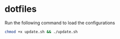 # dotfiles

Run the following command to load the configurations

```bash
chmod +x update.sh && ./update.sh
```